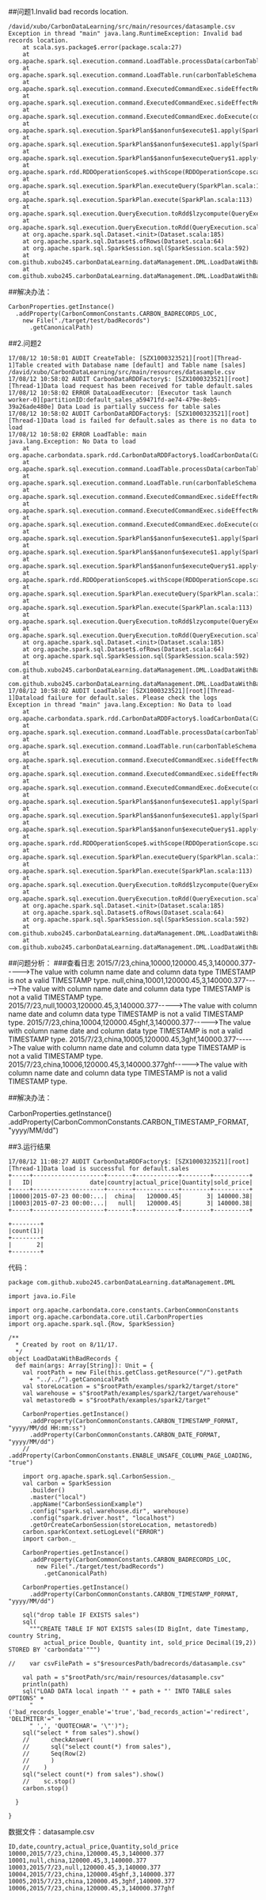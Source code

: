 


##问题1.Invalid bad records location.

	/david/xubo/CarbonDataLearning/src/main/resources/datasample.csv
	Exception in thread "main" java.lang.RuntimeException: Invalid bad records location.
		at scala.sys.package$.error(package.scala:27)
		at org.apache.spark.sql.execution.command.LoadTable.processData(carbonTableSchema.scala:546)
		at org.apache.spark.sql.execution.command.LoadTable.run(carbonTableSchema.scala:476)
		at org.apache.spark.sql.execution.command.ExecutedCommandExec.sideEffectResult$lzycompute(commands.scala:58)
		at org.apache.spark.sql.execution.command.ExecutedCommandExec.sideEffectResult(commands.scala:56)
		at org.apache.spark.sql.execution.command.ExecutedCommandExec.doExecute(commands.scala:74)
		at org.apache.spark.sql.execution.SparkPlan$$anonfun$execute$1.apply(SparkPlan.scala:114)
		at org.apache.spark.sql.execution.SparkPlan$$anonfun$execute$1.apply(SparkPlan.scala:114)
		at org.apache.spark.sql.execution.SparkPlan$$anonfun$executeQuery$1.apply(SparkPlan.scala:135)
		at org.apache.spark.rdd.RDDOperationScope$.withScope(RDDOperationScope.scala:151)
		at org.apache.spark.sql.execution.SparkPlan.executeQuery(SparkPlan.scala:132)
		at org.apache.spark.sql.execution.SparkPlan.execute(SparkPlan.scala:113)
		at org.apache.spark.sql.execution.QueryExecution.toRdd$lzycompute(QueryExecution.scala:87)
		at org.apache.spark.sql.execution.QueryExecution.toRdd(QueryExecution.scala:87)
		at org.apache.spark.sql.Dataset.<init>(Dataset.scala:185)
		at org.apache.spark.sql.Dataset$.ofRows(Dataset.scala:64)
		at org.apache.spark.sql.SparkSession.sql(SparkSession.scala:592)
		at com.github.xubo245.carbonDataLearning.dataManagement.DML.LoadDataWithBadRecords$.main(LoadDataWithBadRecords.scala:48)
		at com.github.xubo245.carbonDataLearning.dataManagement.DML.LoadDataWithBadRecords.main(LoadDataWithBadRecords.scala)

##解决办法：

    CarbonProperties.getInstance()
      .addProperty(CarbonCommonConstants.CARBON_BADRECORDS_LOC,
        new File("./target/test/badRecords")
          .getCanonicalPath)

##2.问题2


	17/08/12 10:58:01 AUDIT CreateTable: [SZX1000323521][root][Thread-1]Table created with Database name [default] and Table name [sales]
	/david/xubo/CarbonDataLearning/src/main/resources/datasample.csv
	17/08/12 10:58:02 AUDIT CarbonDataRDDFactory$: [SZX1000323521][root][Thread-1]Data load request has been received for table default.sales
	17/08/12 10:58:02 ERROR DataLoadExecutor: [Executor task launch worker-0][partitionID:default_sales_a59471fd-ae74-479e-8eb5-39a26ade480e] Data Load is partially success for table sales
	17/08/12 10:58:02 AUDIT CarbonDataRDDFactory$: [SZX1000323521][root][Thread-1]Data load is failed for default.sales as there is no data to load
	17/08/12 10:58:02 ERROR LoadTable: main 
	java.lang.Exception: No Data to load
		at org.apache.carbondata.spark.rdd.CarbonDataRDDFactory$.loadCarbonData(CarbonDataRDDFactory.scala:906)
		at org.apache.spark.sql.execution.command.LoadTable.processData(carbonTableSchema.scala:754)
		at org.apache.spark.sql.execution.command.LoadTable.run(carbonTableSchema.scala:476)
		at org.apache.spark.sql.execution.command.ExecutedCommandExec.sideEffectResult$lzycompute(commands.scala:58)
		at org.apache.spark.sql.execution.command.ExecutedCommandExec.sideEffectResult(commands.scala:56)
		at org.apache.spark.sql.execution.command.ExecutedCommandExec.doExecute(commands.scala:74)
		at org.apache.spark.sql.execution.SparkPlan$$anonfun$execute$1.apply(SparkPlan.scala:114)
		at org.apache.spark.sql.execution.SparkPlan$$anonfun$execute$1.apply(SparkPlan.scala:114)
		at org.apache.spark.sql.execution.SparkPlan$$anonfun$executeQuery$1.apply(SparkPlan.scala:135)
		at org.apache.spark.rdd.RDDOperationScope$.withScope(RDDOperationScope.scala:151)
		at org.apache.spark.sql.execution.SparkPlan.executeQuery(SparkPlan.scala:132)
		at org.apache.spark.sql.execution.SparkPlan.execute(SparkPlan.scala:113)
		at org.apache.spark.sql.execution.QueryExecution.toRdd$lzycompute(QueryExecution.scala:87)
		at org.apache.spark.sql.execution.QueryExecution.toRdd(QueryExecution.scala:87)
		at org.apache.spark.sql.Dataset.<init>(Dataset.scala:185)
		at org.apache.spark.sql.Dataset$.ofRows(Dataset.scala:64)
		at org.apache.spark.sql.SparkSession.sql(SparkSession.scala:592)
		at com.github.xubo245.carbonDataLearning.dataManagement.DML.LoadDataWithBadRecords$.main(LoadDataWithBadRecords.scala:51)
		at com.github.xubo245.carbonDataLearning.dataManagement.DML.LoadDataWithBadRecords.main(LoadDataWithBadRecords.scala)
	17/08/12 10:58:02 AUDIT LoadTable: [SZX1000323521][root][Thread-1]Dataload failure for default.sales. Please check the logs
	Exception in thread "main" java.lang.Exception: No Data to load
		at org.apache.carbondata.spark.rdd.CarbonDataRDDFactory$.loadCarbonData(CarbonDataRDDFactory.scala:906)
		at org.apache.spark.sql.execution.command.LoadTable.processData(carbonTableSchema.scala:754)
		at org.apache.spark.sql.execution.command.LoadTable.run(carbonTableSchema.scala:476)
		at org.apache.spark.sql.execution.command.ExecutedCommandExec.sideEffectResult$lzycompute(commands.scala:58)
		at org.apache.spark.sql.execution.command.ExecutedCommandExec.sideEffectResult(commands.scala:56)
		at org.apache.spark.sql.execution.command.ExecutedCommandExec.doExecute(commands.scala:74)
		at org.apache.spark.sql.execution.SparkPlan$$anonfun$execute$1.apply(SparkPlan.scala:114)
		at org.apache.spark.sql.execution.SparkPlan$$anonfun$execute$1.apply(SparkPlan.scala:114)
		at org.apache.spark.sql.execution.SparkPlan$$anonfun$executeQuery$1.apply(SparkPlan.scala:135)
		at org.apache.spark.rdd.RDDOperationScope$.withScope(RDDOperationScope.scala:151)
		at org.apache.spark.sql.execution.SparkPlan.executeQuery(SparkPlan.scala:132)
		at org.apache.spark.sql.execution.SparkPlan.execute(SparkPlan.scala:113)
		at org.apache.spark.sql.execution.QueryExecution.toRdd$lzycompute(QueryExecution.scala:87)
		at org.apache.spark.sql.execution.QueryExecution.toRdd(QueryExecution.scala:87)
		at org.apache.spark.sql.Dataset.<init>(Dataset.scala:185)
		at org.apache.spark.sql.Dataset$.ofRows(Dataset.scala:64)
		at org.apache.spark.sql.SparkSession.sql(SparkSession.scala:592)
		at com.github.xubo245.carbonDataLearning.dataManagement.DML.LoadDataWithBadRecords$.main(LoadDataWithBadRecords.scala:51)
		at com.github.xubo245.carbonDataLearning.dataManagement.DML.LoadDataWithBadRecords.main(LoadDataWithBadRecords.scala)


##问题分析：
###查看日志
	2015/7/23,china,10000,120000.45,3,140000.377----->The value with column name date and column data type TIMESTAMP is not a valid TIMESTAMP type.
	null,china,10001,120000.45,3,140000.377----->The value with column name date and column data type TIMESTAMP is not a valid TIMESTAMP type.
	2015/7/23,null,10003,120000.45,3,140000.377----->The value with column name date and column data type TIMESTAMP is not a valid TIMESTAMP type.
	2015/7/23,china,10004,120000.45ghf,3,140000.377----->The value with column name date and column data type TIMESTAMP is not a valid TIMESTAMP type.
	2015/7/23,china,10005,120000.45,3ghf,140000.377----->The value with column name date and column data type TIMESTAMP is not a valid TIMESTAMP type.
	2015/7/23,china,10006,120000.45,3,140000.377ghf----->The value with column name date and column data type TIMESTAMP is not a valid TIMESTAMP type.

##解决办法：

CarbonProperties.getInstance()
      .addProperty(CarbonCommonConstants.CARBON_TIMESTAMP_FORMAT, "yyyy/MM/dd")


##3.运行结果


	17/08/12 11:08:27 AUDIT CarbonDataRDDFactory$: [SZX1000323521][root][Thread-1]Data load is successful for default.sales
	+-----+--------------------+-------+------------+--------+----------+
	|   ID|                date|country|actual_price|Quantity|sold_price|
	+-----+--------------------+-------+------------+--------+----------+
	|10000|2015-07-23 00:00:...|  china|   120000.45|       3| 140000.38|
	|10003|2015-07-23 00:00:...|   null|   120000.45|       3| 140000.38|
	+-----+--------------------+-------+------------+--------+----------+
	
	+--------+
	|count(1)|
	+--------+
	|       2|
	+--------+

代码：

	package com.github.xubo245.carbonDataLearning.dataManagement.DML
	
	import java.io.File
	
	import org.apache.carbondata.core.constants.CarbonCommonConstants
	import org.apache.carbondata.core.util.CarbonProperties
	import org.apache.spark.sql.{Row, SparkSession}
	
	/**
	  * Created by root on 8/11/17.
	  */
	object LoadDataWithBadRecords {
	  def main(args: Array[String]): Unit = {
	    val rootPath = new File(this.getClass.getResource("/").getPath
	      + "../../").getCanonicalPath
	    val storeLocation = s"$rootPath/examples/spark2/target/store"
	    val warehouse = s"$rootPath/examples/spark2/target/warehouse"
	    val metastoredb = s"$rootPath/examples/spark2/target"
	
	    CarbonProperties.getInstance()
	      .addProperty(CarbonCommonConstants.CARBON_TIMESTAMP_FORMAT, "yyyy/MM/dd HH:mm:ss")
	      .addProperty(CarbonCommonConstants.CARBON_DATE_FORMAT, "yyyy/MM/dd")
	    //      .addProperty(CarbonCommonConstants.ENABLE_UNSAFE_COLUMN_PAGE_LOADING, "true")
	
	    import org.apache.spark.sql.CarbonSession._
	    val carbon = SparkSession
	      .builder()
	      .master("local")
	      .appName("CarbonSessionExample")
	      .config("spark.sql.warehouse.dir", warehouse)
	      .config("spark.driver.host", "localhost")
	      .getOrCreateCarbonSession(storeLocation, metastoredb)
	    carbon.sparkContext.setLogLevel("ERROR")
	    import carbon._
	
	    CarbonProperties.getInstance()
	      .addProperty(CarbonCommonConstants.CARBON_BADRECORDS_LOC,
	        new File("./target/test/badRecords")
	          .getCanonicalPath)
	
	    CarbonProperties.getInstance()
	      .addProperty(CarbonCommonConstants.CARBON_TIMESTAMP_FORMAT, "yyyy/MM/dd")
	
	    sql("drop table IF EXISTS sales")
	    sql(
	      """CREATE TABLE IF NOT EXISTS sales(ID BigInt, date Timestamp, country String,
	          actual_price Double, Quantity int, sold_price Decimal(19,2)) STORED BY 'carbondata'""")
	
	//    var csvFilePath = s"$resourcesPath/badrecords/datasample.csv"
	
	    val path = s"$rootPath/src/main/resources/datasample.csv"
	    println(path)
	    sql("LOAD DATA local inpath '" + path + "' INTO TABLE sales OPTIONS" +
	      "('bad_records_logger_enable'='true','bad_records_action'='redirect', 'DELIMITER'=" +
	      " ',', 'QUOTECHAR'= '\"')");
	    sql("select * from sales").show()
	    //      checkAnswer(
	    //      sql("select count(*) from sales"),
	    //      Seq(Row(2)
	    //      )
	    //    )
	    sql("select count(*) from sales").show()
	    //    sc.stop()
	    carbon.stop()
	
	  }
	
	}


数据文件：datasample.csv

	ID,date,country,actual_price,Quantity,sold_price
	10000,2015/7/23,china,120000.45,3,140000.377
	10001,null,china,120000.45,3,140000.377
	10003,2015/7/23,null,120000.45,3,140000.377
	10004,2015/7/23,china,120000.45ghf,3,140000.377
	10005,2015/7/23,china,120000.45,3ghf,140000.377
	10006,2015/7/23,china,120000.45,3,140000.377ghf
